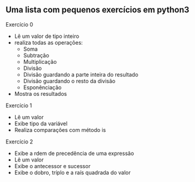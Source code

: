 Uma lista com pequenos exercícios em python3
---

Exercício 0
- Lê um valor de tipo inteiro
- realiza todas as operações:
    - Soma
    - Subtração
    - Multiplicação
    - Divisão
    - Divisão guardando a parte inteira do resultado
    - Divisão guardando o resto da divisão
    - Esponênciação
- Mostra os resultados

Exercício 1
- Lê um valor
- Exibe tipo da variável
- Realiza comparações com método is

Exercício 2
- Exibe a rdem de precedência de uma expressão
- Lê um valor
- Exibe o antecessor e sucessor
- Exibe o dobro, tríplo e a raís quadrada do valor